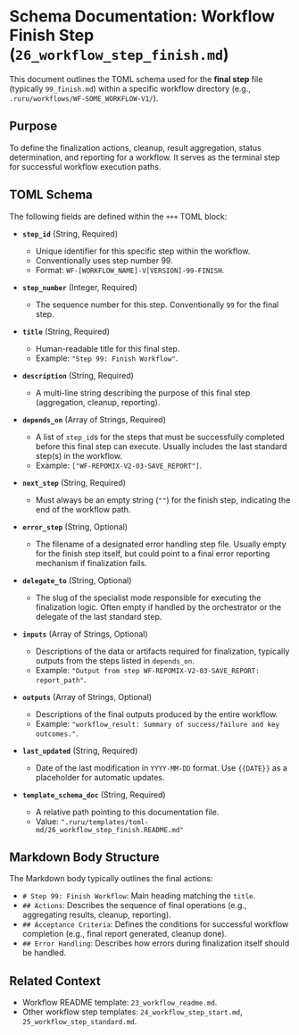 # Schema Documentation: Workflow Finish Step (`26_workflow_step_finish.md`)

This document outlines the TOML schema used for the **final step** file (typically `99_finish.md`) within a specific workflow directory (e.g., `.ruru/workflows/WF-SOME_WORKFLOW-V1/`).

## Purpose

To define the finalization actions, cleanup, result aggregation, status determination, and reporting for a workflow. It serves as the terminal step for successful workflow execution paths.

## TOML Schema

The following fields are defined within the `+++` TOML block:

*   **`step_id`** (String, Required)
    *   Unique identifier for this specific step within the workflow.
    *   Conventionally uses step number 99.
    *   Format: `WF-[WORKFLOW_NAME]-V[VERSION]-99-FINISH`.

*   **`step_number`** (Integer, Required)
    *   The sequence number for this step. Conventionally `99` for the final step.

*   **`title`** (String, Required)
    *   Human-readable title for this final step.
    *   Example: `"Step 99: Finish Workflow"`.

*   **`description`** (String, Required)
    *   A multi-line string describing the purpose of this final step (aggregation, cleanup, reporting).

*   **`depends_on`** (Array of Strings, Required)
    *   A list of `step_id`s for the steps that must be successfully completed before this final step can execute. Usually includes the last standard step(s) in the workflow.
    *   Example: `["WF-REPOMIX-V2-03-SAVE_REPORT"]`.

*   **`next_step`** (String, Required)
    *   Must always be an empty string (`""`) for the finish step, indicating the end of the workflow path.

*   **`error_step`** (String, Optional)
    *   The filename of a designated error handling step file. Usually empty for the finish step itself, but could point to a final error reporting mechanism if finalization fails.

*   **`delegate_to`** (String, Optional)
    *   The slug of the specialist mode responsible for executing the finalization logic. Often empty if handled by the orchestrator or the delegate of the last standard step.

*   **`inputs`** (Array of Strings, Optional)
    *   Descriptions of the data or artifacts required for finalization, typically outputs from the steps listed in `depends_on`.
    *   Example: `"Output from step WF-REPOMIX-V2-03-SAVE_REPORT: report_path"`.

*   **`outputs`** (Array of Strings, Optional)
    *   Descriptions of the final outputs produced by the entire workflow.
    *   Example: `"workflow_result: Summary of success/failure and key outcomes."`.

*   **`last_updated`** (String, Required)
    *   Date of the last modification in `YYYY-MM-DD` format. Use `{{DATE}}` as a placeholder for automatic updates.

*   **`template_schema_doc`** (String, Required)
    *   A relative path pointing to this documentation file.
    *   Value: `".ruru/templates/toml-md/26_workflow_step_finish.README.md"`

## Markdown Body Structure

The Markdown body typically outlines the final actions:

*   `# Step 99: Finish Workflow`: Main heading matching the `title`.
*   `## Actions`: Describes the sequence of final operations (e.g., aggregating results, cleanup, reporting).
*   `## Acceptance Criteria`: Defines the conditions for successful workflow completion (e.g., final report generated, cleanup done).
*   `## Error Handling`: Describes how errors during finalization itself should be handled.

## Related Context

*   Workflow README template: `23_workflow_readme.md`.
*   Other workflow step templates: `24_workflow_step_start.md`, `25_workflow_step_standard.md`.